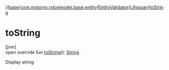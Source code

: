 //[base](../../../../index.md)/[com.motorro.rxlcemodel.base.entity](../../index.md)/[EntityValidator](../index.md)/[Lifespan](index.md)/[toString](to-string.md)

# toString

[jvm]\
open override fun [toString](to-string.md)(): [String](https://kotlinlang.org/api/latest/jvm/stdlib/kotlin/-string/index.html)

Display string
